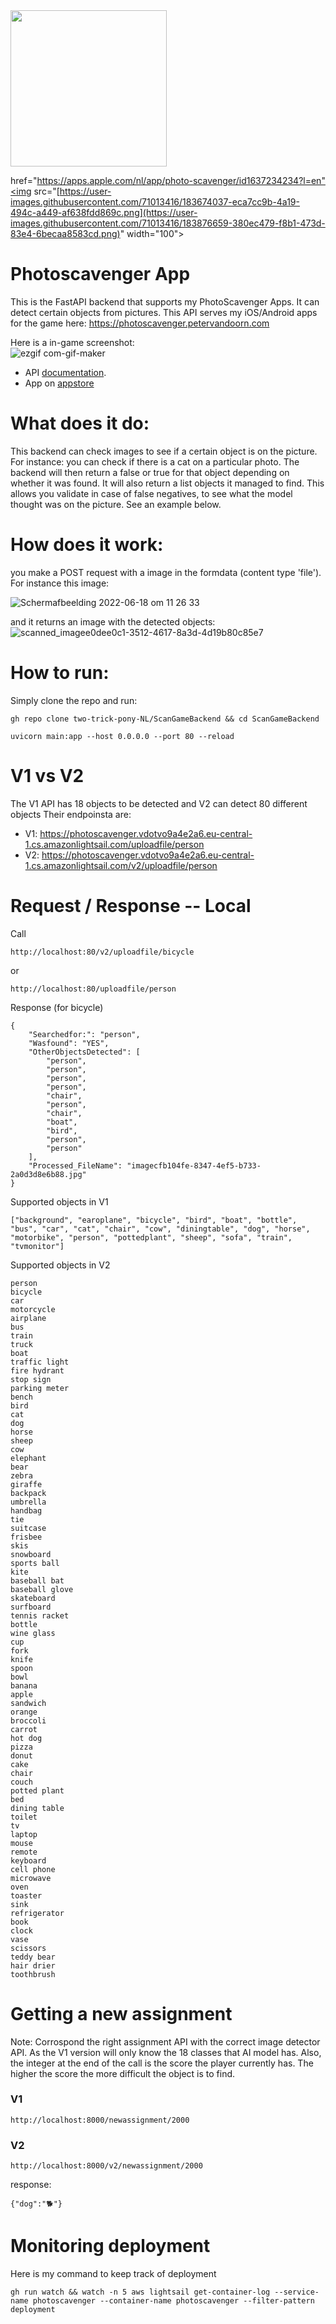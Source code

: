 

<img src="https://user-images.githubusercontent.com/71013416/183674037-eca7cc9b-4a19-494c-a449-af638fdd869c.png" width="250">

<a> href="https://apps.apple.com/nl/app/photo-scavenger/id1637234234?l=en"<img src="[https://user-images.githubusercontent.com/71013416/183674037-eca7cc9b-4a19-494c-a449-af638fdd869c.png](https://user-images.githubusercontent.com/71013416/183876659-380ec479-f8b1-473d-83e4-6becaa8583cd.png)" width="100"></a>




# Photoscavenger App
This is the FastAPI backend that supports my PhotoScavenger Apps. It can detect certain objects from pictures. This API serves my iOS/Android apps for the game here: https://photoscavenger.petervandoorn.com

Here is a in-game screenshot: <br>
![ezgif com-gif-maker](https://user-images.githubusercontent.com/71013416/178448499-3f547173-43ab-41b2-967a-a1f9ae8dd9a0.gif)

- API  [documentation](https://photoscavenger.vdotvo9a4e2a6.eu-central-1.cs.amazonlightsail.com/docs).
- App on [appstore](https://apps.apple.com/nl/app/photo-scavenger/id1637234234?l=en)

# What does it do:
This backend can check images to see if a certain object is on the picture. For instance: you can check if there is a cat on a particular photo. The backend will then return a false or true for that object depending on whether it was found. It will also return a list objects it managed to find. This allows you validate in case of false negatives, to see what the model thought was on the picture. See an example below. 

# How does it work: 
you make a POST request with a image in the formdata (content type 'file'). 
For instance this image: 

![Schermafbeelding 2022-06-18 om 11 26 33](https://user-images.githubusercontent.com/71013416/175918302-bd99786a-9d4f-49d7-a90c-9bbbff847035.png)

and it returns an image with the detected objects:
![scanned_imagee0dee0c1-3512-4617-8a3d-4d19b80c85e7](https://user-images.githubusercontent.com/71013416/177133306-d0eab947-6013-4925-94ce-dccb3106af1a.jpg)

# How to run: 

Simply clone the repo and run: 
```
gh repo clone two-trick-pony-NL/ScanGameBackend && cd ScanGameBackend
```
 
```
uvicorn main:app --host 0.0.0.0 --port 80 --reload
```

# V1 vs V2 
The V1 API has 18 objects to be detected and V2 can detect 80 different objects 
Their endpoinsta are: 
- V1: https://photoscavenger.vdotvo9a4e2a6.eu-central-1.cs.amazonlightsail.com/uploadfile/person
- V2: https://photoscavenger.vdotvo9a4e2a6.eu-central-1.cs.amazonlightsail.com/v2/uploadfile/person 



# Request / Response -- Local

Call
```
http://localhost:80/v2/uploadfile/bicycle
```

or 
```
http://localhost:80/uploadfile/person
```

Response (for bicycle)
```
{
    "Searchedfor:": "person",
    "Wasfound": "YES",
    "OtherObjectsDetected": [
        "person",
        "person",
        "person",
        "person",
        "chair",
        "person",
        "chair",
        "boat",
        "bird",
        "person",
        "person"
    ],
    "Processed_FileName": "imagecfb104fe-8347-4ef5-b733-2a0d3d8e6b88.jpg"
}
```
Supported objects in V1
```
["background", "earoplane", "bicycle", "bird", "boat", "bottle", "bus", "car", "cat", "chair", "cow", "diningtable", "dog", "horse", "motorbike", "person", "pottedplant", "sheep", "sofa", "train", "tvmonitor"]
```

Supported objects in V2 
```
person
bicycle
car
motorcycle
airplane
bus
train
truck
boat
traffic light
fire hydrant
stop sign
parking meter
bench
bird
cat
dog
horse
sheep
cow
elephant
bear
zebra
giraffe
backpack
umbrella
handbag
tie
suitcase
frisbee
skis
snowboard
sports ball
kite
baseball bat
baseball glove
skateboard
surfboard
tennis racket
bottle
wine glass
cup
fork
knife
spoon
bowl
banana
apple
sandwich
orange
broccoli
carrot
hot dog
pizza
donut
cake
chair
couch
potted plant
bed
dining table
toilet
tv
laptop
mouse
remote
keyboard
cell phone
microwave
oven
toaster
sink
refrigerator
book
clock
vase
scissors
teddy bear
hair drier
toothbrush
```

# Getting a new assignment
Note: Corrospond the right assignment API with the correct image detector API. As the V1 version will only know the 18 classes that AI model has. Also, the integer at the end of the call is the score the player currently has. The higher the score the more difficult the object is to find. 

### V1
```
http://localhost:8000/newassignment/2000
```

### V2
```
http://localhost:8000/v2/newassignment/2000
```

response:
```
{"dog":"🐕"}
```



# Monitoring deployment
Here is my command to keep track of deployment

```
gh run watch && watch -n 5 aws lightsail get-container-log --service-name photoscavenger --container-name photoscavenger --filter-pattern deployment
```
